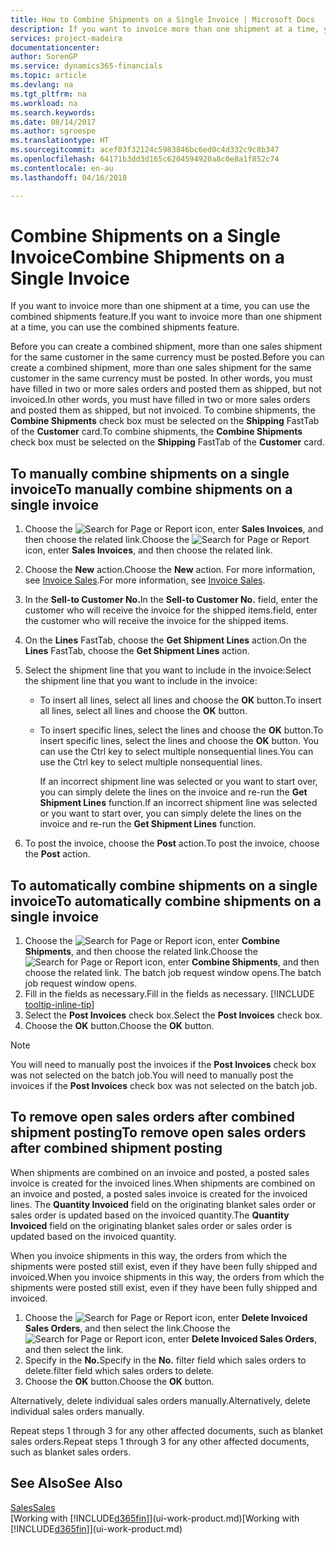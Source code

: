 ```yaml
---
title: How to Combine Shipments on a Single Invoice | Microsoft Docs
description: If you want to invoice more than one shipment at a time, you can use the combined shipments feature.
services: project-madeira
documentationcenter: 
author: SorenGP
ms.service: dynamics365-financials
ms.topic: article
ms.devlang: na
ms.tgt_pltfrm: na
ms.workload: na
ms.search.keywords: 
ms.date: 08/14/2017
ms.author: sgroespe
ms.translationtype: HT
ms.sourcegitcommit: acef03f32124c5983846bc6ed0c4d332c9c8b347
ms.openlocfilehash: 64171b3dd3d165c6204594920a8c0e8a1f852c74
ms.contentlocale: en-au
ms.lasthandoff: 04/16/2018

---
```

# <a name="combine-shipments-on-a-single-invoice"></a><span data-ttu-id="8dc21-103">Combine Shipments on a Single Invoice</span><span class="sxs-lookup"><span data-stu-id="8dc21-103">Combine Shipments on a Single Invoice</span></span>
<span data-ttu-id="8dc21-104">If you want to invoice more than one shipment at a time, you can use the combined shipments feature.</span><span class="sxs-lookup"><span data-stu-id="8dc21-104">If you want to invoice more than one shipment at a time, you can use the combined shipments feature.</span></span>  

 <span data-ttu-id="8dc21-105">Before you can create a combined shipment, more than one sales shipment for the same customer in the same currency must be posted.</span><span class="sxs-lookup"><span data-stu-id="8dc21-105">Before you can create a combined shipment, more than one sales shipment for the same customer in the same currency must be posted.</span></span> <span data-ttu-id="8dc21-106">In other words, you must have filled in two or more sales orders and posted them as shipped, but not invoiced.</span><span class="sxs-lookup"><span data-stu-id="8dc21-106">In other words, you must have filled in two or more sales orders and posted them as shipped, but not invoiced.</span></span> <span data-ttu-id="8dc21-107">To combine shipments, the **Combine Shipments** check box must be selected on the **Shipping** FastTab of the **Customer** card.</span><span class="sxs-lookup"><span data-stu-id="8dc21-107">To combine shipments, the **Combine Shipments** check box must be selected on the **Shipping** FastTab of the **Customer** card.</span></span>  

## <a name="to-manually-combine-shipments-on-a-single-invoice"></a><span data-ttu-id="8dc21-108">To manually combine shipments on a single invoice</span><span class="sxs-lookup"><span data-stu-id="8dc21-108">To manually combine shipments on a single invoice</span></span>  
1. <span data-ttu-id="8dc21-109">Choose the ![Search for Page or Report](media/ui-search/search_small.png "Search for Page or Report icon") icon, enter **Sales Invoices**, and then choose the related link.</span><span class="sxs-lookup"><span data-stu-id="8dc21-109">Choose the ![Search for Page or Report](media/ui-search/search_small.png "Search for Page or Report icon") icon, enter **Sales Invoices**, and then choose the related link.</span></span>  
2. <span data-ttu-id="8dc21-110">Choose the **New** action.</span><span class="sxs-lookup"><span data-stu-id="8dc21-110">Choose the **New** action.</span></span> <span data-ttu-id="8dc21-111">For more information, see [Invoice Sales](sales-how-invoice-sales.md).</span><span class="sxs-lookup"><span data-stu-id="8dc21-111">For more information, see [Invoice Sales](sales-how-invoice-sales.md).</span></span>
3. <span data-ttu-id="8dc21-112">In the **Sell-to Customer No.**</span><span class="sxs-lookup"><span data-stu-id="8dc21-112">In the **Sell-to Customer No.**</span></span> <span data-ttu-id="8dc21-113">field, enter the customer who will receive the invoice for the shipped items.</span><span class="sxs-lookup"><span data-stu-id="8dc21-113">field, enter the customer who will receive the invoice for the shipped items.</span></span>  
4. <span data-ttu-id="8dc21-114">On the **Lines** FastTab, choose the **Get Shipment Lines** action.</span><span class="sxs-lookup"><span data-stu-id="8dc21-114">On the **Lines** FastTab, choose the **Get Shipment Lines** action.</span></span>  
5. <span data-ttu-id="8dc21-115">Select the shipment line that you want to include in the invoice:</span><span class="sxs-lookup"><span data-stu-id="8dc21-115">Select the shipment line that you want to include in the invoice:</span></span>  

   - <span data-ttu-id="8dc21-116">To insert all lines, select all lines and choose the **OK** button.</span><span class="sxs-lookup"><span data-stu-id="8dc21-116">To insert all lines, select all lines and choose the **OK** button.</span></span>  
   - <span data-ttu-id="8dc21-117">To insert specific lines, select the lines and choose the **OK** button.</span><span class="sxs-lookup"><span data-stu-id="8dc21-117">To insert specific lines, select the lines and choose the **OK** button.</span></span> <span data-ttu-id="8dc21-118">You can use the Ctrl key to select multiple nonsequential lines.</span><span class="sxs-lookup"><span data-stu-id="8dc21-118">You can use the Ctrl key to select multiple nonsequential lines.</span></span>  

     <span data-ttu-id="8dc21-119">If an incorrect shipment line was selected or you want to start over, you can simply delete the lines on the invoice and re-run the **Get Shipment Lines** function.</span><span class="sxs-lookup"><span data-stu-id="8dc21-119">If an incorrect shipment line was selected or you want to start over, you can simply delete the lines on the invoice and re-run the **Get Shipment Lines** function.</span></span>  
6. <span data-ttu-id="8dc21-120">To post the invoice, choose the **Post** action.</span><span class="sxs-lookup"><span data-stu-id="8dc21-120">To post the invoice, choose the **Post** action.</span></span>  

## <a name="to-automatically-combine-shipments-on-a-single-invoice"></a><span data-ttu-id="8dc21-121">To automatically combine shipments on a single invoice</span><span class="sxs-lookup"><span data-stu-id="8dc21-121">To automatically combine shipments on a single invoice</span></span>  
1. <span data-ttu-id="8dc21-122">Choose the ![Search for Page or Report](media/ui-search/search_small.png "Search for Page or Report icon") icon, enter **Combine Shipments**, and then choose the related link.</span><span class="sxs-lookup"><span data-stu-id="8dc21-122">Choose the ![Search for Page or Report](media/ui-search/search_small.png "Search for Page or Report icon") icon, enter **Combine Shipments**, and then choose the related link.</span></span> <span data-ttu-id="8dc21-123">The batch job request window opens.</span><span class="sxs-lookup"><span data-stu-id="8dc21-123">The batch job request window opens.</span></span>  
2. <span data-ttu-id="8dc21-124">Fill in the fields as necessary.</span><span class="sxs-lookup"><span data-stu-id="8dc21-124">Fill in the fields as necessary.</span></span> [!INCLUDE [tooltip-inline-tip](includes/tooltip-inline-tip_md.md)]
3. <span data-ttu-id="8dc21-125">Select the **Post Invoices** check box.</span><span class="sxs-lookup"><span data-stu-id="8dc21-125">Select the **Post Invoices** check box.</span></span>  
4. <span data-ttu-id="8dc21-126">Choose the **OK** button.</span><span class="sxs-lookup"><span data-stu-id="8dc21-126">Choose the **OK** button.</span></span>  

> [!NOTE]  
>  <span data-ttu-id="8dc21-127">You will need to manually post the invoices if the **Post Invoices** check box was not selected on the batch job.</span><span class="sxs-lookup"><span data-stu-id="8dc21-127">You will need to manually post the invoices if the **Post Invoices** check box was not selected on the batch job.</span></span>  

## <a name="to-remove-open-sales-orders-after-combined-shipment-posting"></a><span data-ttu-id="8dc21-128">To remove open sales orders after combined shipment posting</span><span class="sxs-lookup"><span data-stu-id="8dc21-128">To remove open sales orders after combined shipment posting</span></span> 
<span data-ttu-id="8dc21-129">When shipments are combined on an invoice and posted, a posted sales invoice is created for the invoiced lines.</span><span class="sxs-lookup"><span data-stu-id="8dc21-129">When shipments are combined on an invoice and posted, a posted sales invoice is created for the invoiced lines.</span></span> <span data-ttu-id="8dc21-130">The **Quantity Invoiced** field on the originating blanket sales order or sales order is updated based on the invoiced quantity.</span><span class="sxs-lookup"><span data-stu-id="8dc21-130">The **Quantity Invoiced** field on the originating blanket sales order or sales order is updated based on the invoiced quantity.</span></span>  

<span data-ttu-id="8dc21-131">When you invoice shipments in this way, the orders from which the shipments were posted still exist, even if they have been fully shipped and invoiced.</span><span class="sxs-lookup"><span data-stu-id="8dc21-131">When you invoice shipments in this way, the orders from which the shipments were posted still exist, even if they have been fully shipped and invoiced.</span></span>   

1. <span data-ttu-id="8dc21-132">Choose the ![Search for Page or Report](media/ui-search/search_small.png "Search for Page or Report icon") icon, enter **Delete Invoiced Sales Orders**, and then select the link.</span><span class="sxs-lookup"><span data-stu-id="8dc21-132">Choose the ![Search for Page or Report](media/ui-search/search_small.png "Search for Page or Report icon") icon, enter **Delete Invoiced Sales Orders**, and then select the link.</span></span>  
2. <span data-ttu-id="8dc21-133">Specify in the **No.**</span><span class="sxs-lookup"><span data-stu-id="8dc21-133">Specify in the **No.**</span></span> <span data-ttu-id="8dc21-134">filter field which sales orders to delete.</span><span class="sxs-lookup"><span data-stu-id="8dc21-134">filter field which sales orders to delete.</span></span>  
3. <span data-ttu-id="8dc21-135">Choose the **OK** button.</span><span class="sxs-lookup"><span data-stu-id="8dc21-135">Choose the **OK** button.</span></span>  

<span data-ttu-id="8dc21-136">Alternatively, delete individual sales orders manually.</span><span class="sxs-lookup"><span data-stu-id="8dc21-136">Alternatively, delete individual sales orders manually.</span></span>  

<span data-ttu-id="8dc21-137">Repeat steps 1 through 3 for any other affected documents, such as blanket sales orders.</span><span class="sxs-lookup"><span data-stu-id="8dc21-137">Repeat steps 1 through 3 for any other affected documents, such as blanket sales orders.</span></span>

## <a name="see-also"></a><span data-ttu-id="8dc21-138">See Also</span><span class="sxs-lookup"><span data-stu-id="8dc21-138">See Also</span></span>  
[<span data-ttu-id="8dc21-139">Sales</span><span class="sxs-lookup"><span data-stu-id="8dc21-139">Sales</span></span>](sales-manage-sales.md)  
<span data-ttu-id="8dc21-140">[Working with [!INCLUDE[d365fin](includes/d365fin_md.md)]](ui-work-product.md)</span><span class="sxs-lookup"><span data-stu-id="8dc21-140">[Working with [!INCLUDE[d365fin](includes/d365fin_md.md)]](ui-work-product.md)</span></span>


